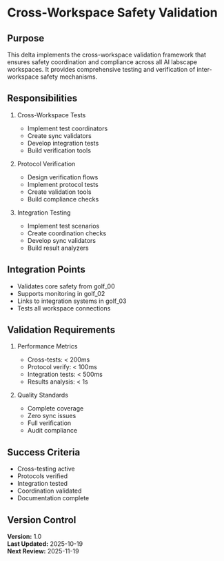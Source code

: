 # Cross-Workspace Safety Validation

## Purpose

This delta implements the cross-workspace validation framework that ensures safety coordination and compliance across all AI labscape workspaces. It provides comprehensive testing and verification of inter-workspace safety mechanisms.

## Responsibilities

1. Cross-Workspace Tests
   - Implement test coordinators
   - Create sync validators
   - Develop integration tests
   - Build verification tools

2. Protocol Verification
   - Design verification flows
   - Implement protocol tests
   - Create validation tools
   - Build compliance checks

3. Integration Testing
   - Implement test scenarios
   - Create coordination checks
   - Develop sync validators
   - Build result analyzers

## Integration Points

- Validates core safety from golf_00
- Supports monitoring in golf_02
- Links to integration systems in golf_03
- Tests all workspace connections

## Validation Requirements

1. Performance Metrics
   - Cross-tests: < 200ms
   - Protocol verify: < 100ms
   - Integration tests: < 500ms
   - Results analysis: < 1s

2. Quality Standards
   - Complete coverage
   - Zero sync issues
   - Full verification
   - Audit compliance

## Success Criteria

- Cross-testing active
- Protocols verified
- Integration tested
- Coordination validated
- Documentation complete

## Version Control

**Version:** 1.0  
**Last Updated:** 2025-10-19  
**Next Review:** 2025-11-19